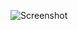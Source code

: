 ![Screenshot](https://raw.githubusercontent.com/Cryakl/Ultimate-RAT-Collection/refs/heads/main/Frenzy/Frenzy%202000v3b/Screenshot.png)

